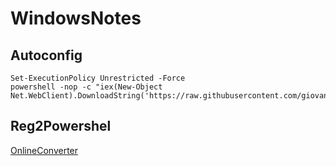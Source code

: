 # WindowsNotes

## Autoconfig

    Set-ExecutionPolicy Unrestricted -Force
    powershell -nop -c "iex(New-Object Net.WebClient).DownloadString('https://raw.githubusercontent.com/giovannimarinaccio/WindowsNotes/master/autoconf/autoconf.ps1')"

    

## Reg2Powershel

[OnlineConverter](https://reg2ps.azurewebsites.net/)
